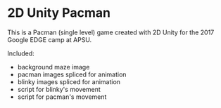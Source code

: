 # 2D Unity Pacman 

This is a Pacman (single level) game created with 2D Unity for the 2017 Google EDGE camp at APSU.

Included:
- background maze image
- pacman images spliced for animation
- blinky images spliced for animation
- script for blinky's movement
- script for pacman's movement 
